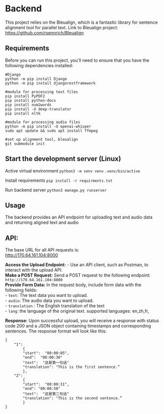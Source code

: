 # Backend

This project relies on the Bleualign, which is a fantastic library for sentence alignment tool for parallel text. Link to Bleualign project: https://github.com/rsennrich/Bleualign

## Requirements

Before you can run this project, you'll need to ensure that you have the following dependencies installed:
```
#Django
python -m pip install Django
python -m pip install djangorestframework

#module for processing text files
pip install PyPDF2
pip install python-docx
pip install num2words
pip install -U deep-translator
pip install nltk

#module for processing audio files
python -m pip install -U openai-whisper
sudo apt update && sudo apt install ffmpeg

#set up alignment tool, bleualign
git submodule init

```

## Start the development server  (Linux)

Active virtual environment
`python3 -m venv venv`
`.venv/bin/active`

Install requirements
`pip install -r requirments.txt`

Run backend server
`python3 manage.py runserver`

## Usage
The backend provides an API endpoint for uploading text and audio data and returning aligned text and audio

## API:
The base URL for all API requests is:  
http://170.64.161.104:8000

**Access the Upload Endpoint:**  - Use an API client, such as Postman, to interact with the upload API.  
**Make a POST Request:** Send a POST request to the following endpoint: ``` http://170.64.161.104:8000 ```    
**Provide Form Data:**  In the request body, include form data with the following fields:    
	-  `text`: The text data you want to upload.    
	-  `audio`: The audio data you want to upload.   
	-  `translation` : The English translation of the text  
	-  `lang`: the language of the original text. supported languages: en,zh,fr,

**Response:** Upon successful upload, you will receive a response with status code 200 and a JSON object containing timestamps and corresponding sentences. The response format will look like this:   
```
{ 
	"1": 
		{  
		"start":  "00:00:05",
		"end":  "00:00:30"
		"text":  "这是第一句话"  
		"translation": "This is the first sentence.”  
		}, 
	"2": 
		{
		"start":  "00:00:31", 
		"end": "00:00:50"
		"text":  "这是第二句话" 
		"translation": "This is the second sentence.” 
		}
}
```
